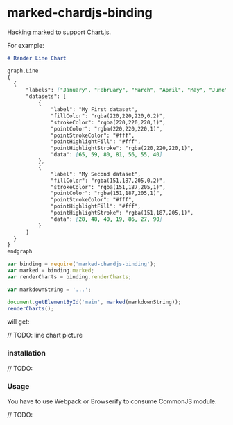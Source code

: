 # marked-chardjs-binding

Hacking [marked](https://github.com/chjj/marked) to support [Chart.js](https://github.com/nnnick/Chart.js).

For example:

```md
# Render Line Chart

graph.Line
{
  {
      "labels": ["January", "February", "March", "April", "May", "June", "July"],
      "datasets": [
          {
              "label": "My First dataset",
              "fillColor": "rgba(220,220,220,0.2)",
              "strokeColor": "rgba(220,220,220,1)",
              "pointColor": "rgba(220,220,220,1)",
              "pointStrokeColor": "#fff",
              "pointHighlightFill": "#fff",
              "pointHighlightStroke": "rgba(220,220,220,1)",
              "data": [65, 59, 80, 81, 56, 55, 40]
          },
          {
              "label": "My Second dataset",
              "fillColor": "rgba(151,187,205,0.2)",
              "strokeColor": "rgba(151,187,205,1)",
              "pointColor": "rgba(151,187,205,1)",
              "pointStrokeColor": "#fff",
              "pointHighlightFill": "#fff",
              "pointHighlightStroke": "rgba(151,187,205,1)",
              "data": [28, 48, 40, 19, 86, 27, 90]
          }
      ]
  }
}
endgraph
```

```js
var binding = require('marked-chardjs-binding');
var marked = binding.marked;
var renderCharts = binding.renderCharts;

var markdownString = '...';

document.getElementById('main', marked(markdownString));
renderCharts();
```

will get:

// TODO: line chart picture

### installation

// TODO:

### Usage

You have to use Webpack or Browserify to consume CommonJS module.

// TODO:
